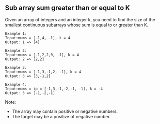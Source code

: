 ## Sub array sum greater than or equal to K

Given an array of integers and an integer k, you need to find the size of the smallest continuous subarrays whose sum is equal to or greater than K.
```
Example 1:
Input:nums = [-1,4, -1], k = 4
Output: 1 => [4]
```

```
Example 2:
Input:nums = [-1,2,2,0, -1], k = 4
Output: 2 => [2,2]
```

```
Example 3:
Input:nums = [-1,3,-1,2, -1], k = 4
Output: 3 => [3,-1,2]
```

```
Example 4:
Input:nums = ip = [-1,3,-1,-2,-1, -1], k = -4
Output: 3 => [-1,-2,-1]
```

Note:  
- The array may contain positive or negative numbers.
- The target may be a positive of negative number.